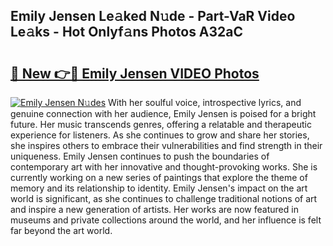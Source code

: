 ## Emily Jensen Le𝚊ked N𝚞de - Part-VaR Video Le𝚊ks - Hot Onlyf𝚊ns Photos A32aC

# <h2><a href="http://ab61030.deff.icu/?id=Emily+Jensen">🔗 New 👉🔴 Emily Jensen VIDEO Photos</a></h2>

[![Emily Jensen N𝚞des](https://i.imgur.com/rIISA9y.gif)](http://ab61030.deff.icu/?id=Emily+Jensen)
With her soulful voice, introspective lyrics, and genuine connection with her audience, Emily Jensen is poised for a bright future. Her music transcends genres, offering a relatable and therapeutic experience for listeners. As she continues to grow and share her stories, she inspires others to embrace their vulnerabilities and find strength in their uniqueness. Emily Jensen continues to push the boundaries of contemporary art with her innovative and thought-provoking works. She is currently working on a new series of paintings that explore the theme of memory and its relationship to identity. Emily Jensen's impact on the art world is significant, as she continues to challenge traditional notions of art and inspire a new generation of artists. Her works are now featured in museums and private collections around the world, and her influence is felt far beyond the art world.
